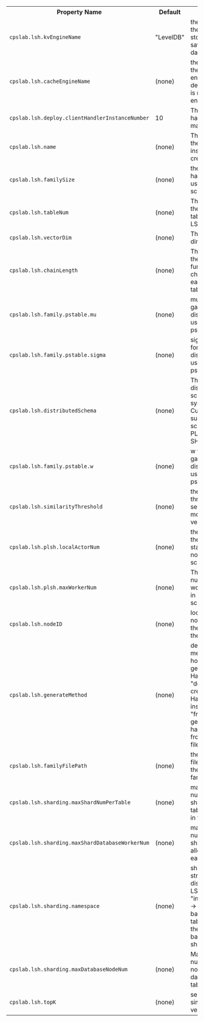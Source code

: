 
<table class="table">
<tr><th>Property Name</th><th>Default</th><th>Meaning</th></tr>
<tr>
  <td><code>cpslab.lsh.kvEngineName</code></td>
  <td>"LevelDB"</td>
  <td>
	the name of the key value store engine saving LSH data. 
  </td>  
</tr>
<tr>
  <td><code>cpslab.lsh.cacheEngineName</code></td>
  <td>(none)</td>
  <td>
  	the name of the cache engine. by default, there is no cache engine
  </td>  
</tr>
<tr>
  <td><code>cpslab.lsh.deploy.clientHandlerInstanceNumber</code></td>
  <td>10</td>
  <td>
	The number of handlers per machine.
  </td>  
</tr>
<tr>
  <td><code>cpslab.lsh.name</code></td>
  <td>(none)</td>
  <td>
	The name of the lsh instance to create.
  </td>  
</tr>
<tr>
  <td><code>cpslab.lsh.familySize</code></td>
  <td>(none)</td>
  <td>
	the size of the hash family used in LSH schema.
  </td>  
</tr>
<tr>
  <td><code>cpslab.lsh.tableNum</code></td>
  <td>(none)</td>
  <td>
	The number of the hash tables used in LSH.
  </td>  
</tr>
<tr>
  <td><code>cpslab.lsh.vectorDim</code></td>
  <td>(none)</td>
  <td>
	The vector dimensionality.
  </td>  
</tr>
<tr>
  <td><code>cpslab.lsh.chainLength</code></td>
  <td>(none)</td>
  <td>
	The length of the hash functions chain used in each hash table.
  </td>  
</tr>

<tr>
  <td><code>cpslab.lsh.family.pstable.mu</code></td>
  <td>(none)</td>
  <td>
	mu value for gaussian distribution used in pstable family.
  </td>  
</tr>
<tr>
  <td><code>cpslab.lsh.family.pstable.sigma</code></td>
  <td>(none)</td>
  <td>
	sigma value for gaussian distribution used in pstable family.
  </td>  
</tr>
<tr>
  <td><code>cpslab.lsh.distributedSchema</code></td>
  <td>(none)</td>
  <td>
	The distributed schema of the system. Currently support schemas: PLSH, SHARDING. 
  </td>  
</tr>
<tr>
  <td><code>cpslab.lsh.family.pstable.w</code></td>
  <td>(none)</td>
  <td>
	w value for gaussian distribution used in pstable family.
  </td>  
</tr>
<tr>
  <td><code>cpslab.lsh.similarityThreshold</code></td>
  <td>(none)</td>
  <td>
	the global threshold to select the most similar vectors.
  </td>  
</tr>
<tr>
  <td><code>cpslab.lsh.plsh.localActorNum</code></td>
  <td>(none)</td>
  <td>
	the number of the actors started in each node for PLSH schema.
  </td>  
</tr>
<tr>
  <td><code>cpslab.lsh.plsh.maxWorkerNum</code></td>
  <td>(none)</td>
  <td>
	The total number of worker started in PLSH schema.
  </td>  
</tr>
<tr>
  <td><code>cpslab.lsh.nodeID</code></td>
  <td>(none)</td>
  <td>
	localID of the node, used as the baseline of the worker ID.
  </td>  
</tr>
<tr>
  <td><code>cpslab.lsh.generateMethod</code></td>
  <td>(none)</td>
  <td>
	defining the method on how to generate HashFamily; "default" -> create new HashFamily instance, 
	"fromfile" -> generate a hashchain from a fixed file
  </td>  
</tr>
<tr>
  <td><code>cpslab.lsh.familyFilePath</code></td>
  <td>(none)</td>
  <td>
	the path of the file defining the hash family</td>
</tr>
<tr>
  <td><code>cpslab.lsh.sharding.maxShardNumPerTable</code></td>
  <td>(none)</td>
  <td>
	maximum number of shards *per table* allowed in the system
  </td>  
</tr>
<tr>
  <td><code>cpslab.lsh.sharding.maxShardDatabaseWorkerNum</code></td>
  <td>(none)</td>
  <td>
	maximum number of shard worker allowed in each process
  </td>
</tr>
<tr>
  <td><code>cpslab.lsh.sharding.namespace</code></td>
  <td>(none)</td>
  <td>
	sharding strategy of distributed LSH schema; 
	"independent" -> load balance with table first and then load balance with shardID
  </td>
</tr>
<tr>
  <td><code>cpslab.lsh.sharding.maxDatabaseNodeNum</code></td>
  <td>(none)</td>
  <td>
	Maximum number of nodes storing data for the table.
  </td>
</tr>
<tr>
  <td><code>cpslab.lsh.topK</code></td>
  <td>(none)</td>
  <td>
	select topK similar vectors.
  </td>
</tr>

</table>